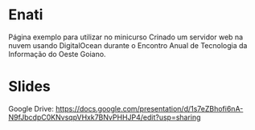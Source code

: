 # Enati
Página exemplo para utilizar no minicurso Crinado um servidor web na nuvem usando DigitalOcean durante o Encontro Anual de Tecnologia da Informação do Oeste Goiano.

# Slides
Google Drive: https://docs.google.com/presentation/d/1s7eZBhofi6nA-N9fJbcdpC0KNvsqpVHxk7BNvPHHJP4/edit?usp=sharing
